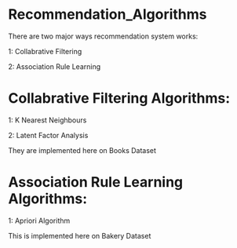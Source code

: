 # Recommendation_Algorithms

There are two major ways recommendation system works:

1: Collabrative Filtering

2: Association Rule Learning


# Collabrative Filtering Algorithms:

1: K Nearest Neighbours 

2: Latent Factor Analysis

They are implemented here on Books Dataset

# Association Rule Learning Algorithms:

1: Apriori Algorithm

This is implemented here on Bakery Dataset
